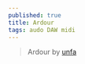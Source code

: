 ```yaml
---
published: true
title: Ardour
tags: audo DAW midi
---
```

> Ardour by [unfa](https://www.youtube.com/watch?v=qistxioVgMw)
